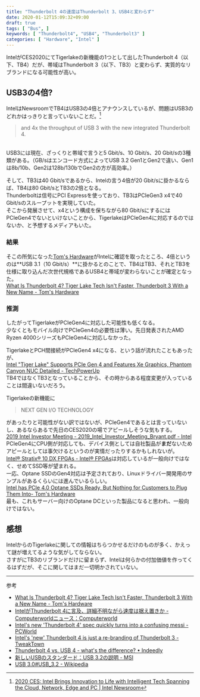 ```yaml
---
title: "Thunderbolt 4の速度はThunderbolt 3、USB4と変わらず"
date: 2020-01-12T15:09:32+09:00
draft: true
tags: [ "Bus", ]
keywords: [ "Thunderbolt4", "USB4", "Thunderbolt3" ]
categories: [ "Hardware", "Intel" ]
---
```


IntelがCES2020にてTigerlakeの新機能の1つとして出したThunderbolt 4（以下、TB4）だが、帯域はThunderbolt 3（以下、TB3）と変わらず、実質的なリブランドになる可能性が高い。  

## USB3の4倍?
IntelはNewsroomでTB4はUSB3の4倍とアナウンスしているが、問題はUSB3のどれかはっきりと言っていないことだ。[^1]  

 > and 4x the throughput of USB 3 with the new integrated Thunderbolt 4.  

[^1]:[2020 CES: Intel Brings Innovation to Life with Intelligent Tech Spanning the Cloud, Network, Edge and PC | Intel Newsroom](https://newsroom.intel.com/news-releases/intel-ces-2020/)

<br>
USB3には現在、ざっくりと帯域で言うと5 Gbit/s、10 Gbit/s、20 Gbit/sの3種類がある。（GB/sはエンコード方式によってUSB 3.2 Gen1とGen2で違い、Gen1は8b/10b、Gen2は128b/130bでGen2の方が高効率。）  

そして、TB3は40 Gbit/sであるから、Intelの言う4倍が20 Gbit/sに掛かるならば、TB4は80 Gbit/sとTB3の2倍となる。  
Thunderboltは信号にPCI Expressを使っており、TB3はPCIeGen3 x4で40 Gbit/sのスループットを実現していた。  
そこから発展させて、x4という構成を保ちながら80 Gbit/sにするにはPCIeGen4でないといけないことから、TigerlakeはPCIeGen4に対応するのではないか、と予想するメディアもいた。  

### 結果
そこの所気になった[Tom's Hardware](https://www.tomshardware.com)がIntelに確認を取ったところ、4倍というのは**USB 3.1（10 Gbit/s）**に掛かるとのことで、TB4はTB3、それとTB3を仕様に取り込んだ次世代規格であるUSB4と帯域が変わらないことが確定となった。  
[What Is Thunderbolt 4? Tiger Lake Tech Isn't Faster, Thunderbolt 3 With a New Name - Tom's Hardware](https://www.tomshardware.com/news/what-is-thunderbolt-4-tiger-lake-tech-isnt-faster-thunderbolt-3-with-a-new-name)  

### 推測
したがってTigerlakeがPCIeGen4に対応した可能性も低くなる。  
少なくともモバイル向けでPCIeGen4の必要性は薄い。先日発表されたAMD Ryzen 4000シリーズもPCIeGen4に対応しなかった。  

TigerlakeとPCH間接続がPCIeGen4 x4になる、という話が流れたこともあったが、  
[Intel "Tiger Lake" Supports PCIe Gen 4 and Features Xe Graphics, Phantom Canyon NUC Detailed - TechPowerUp](https://www.techpowerup.com/258196/intel-tiger-lake-supports-pcie-gen-4-and-features-xe-graphics-phantom-canyon-nuc-detailed)  
TB4ではなくTB3となっていることから、その時からある程度変更が入っていることは間違いないだろう。  

Tigerlakeの新機能に

 > NEXT GEN I/O TECHNOLOGY

があったりと可能性がない訳ではないが、PCIeGen4であるとは言っていないし、あるならあるで先日のCES2020の場でアピールしそうな気もする。  
[2019 Intel Investor Meeting - 2019_Intel_Investor_Meeting_Bryant.pdf - Intel](http://intelstudios.edgesuite.net/im/2019/pdf/2019_Intel_Investor_Meeting_Bryant.pdf#page=10)  
PCIeGen4にCPU側が対応しても、デバイス側としては自社製品が**まだ**ないためアピールとしては事欠けるというのが実情だったりするかもしれないが。  
[Intel® Stratix® 10 DX FPGAs - Intel® FPGAs](https://www.intel.com/content/www/us/en/products/programmable/sip/stratix-10-dx.html)は対応しているが一般向けではなく、せめてSSD等が望まれる。  
一応、Optane SSDのGen4対応は予定されており、Linuxドライバー開発用のサンプルがあるくらいには進んでいるらしい。  
[Intel has PCIe 4.0 Optane SSDs Ready, But Nothing for Customers to Plug Them Into- Tom's Hardware](https://www.tomshardware.com/news/intel-has-pcie-40-optane-ssds-ready-but-nothing-to-plug-them-in-to)  
最も、これもサーバー向けのOptane DCといった製品になると思われ、一般向けではない。  

## 感想
IntelからのTigerlakeに関しての情報はちらつかせるだけのものが多く、かえって謎が増えてるような気がしてならない。  
さすがにTB3のリブランドだけに留まらず、Intelは何らかの付加価値を作ってくるはずだが、そこに関してはまだ一切明かされていない。  

<hr>
<span class="reference">参考</span>

 * [What Is Thunderbolt 4? Tiger Lake Tech Isn't Faster, Thunderbolt 3 With a New Name - Tom's Hardware](https://www.tomshardware.com/news/what-is-thunderbolt-4-tiger-lake-tech-isnt-faster-thunderbolt-3-with-a-new-name)  
 * [IntelがThunderbolt 4に言及、詳細不明ながら速度は据え置きか - Computerworldニュース：Computerworld](https://project.nikkeibp.co.jp/idg/atcl/19/00001/00076/?ST=idg-cm-hardware)  
 * [Intel's new 'Thunderbolt 4' spec quickly turns into a confusing messi - PCWorld](https://www.pcworld.com/article/3512937/intels-new-thunderbolt-4-spec-quickly-turns-into-a-mess.html)  
 * [Intel's 'new' Thunderbolt 4 is just a re-branding of Thunderbolt 3 - TweakTown](https://www.tweaktown.com/news/69845/intels-new-thunderbolt-4-re-branding-3/index.html)  
 * [Thunderbolt 4 vs. USB 4 - what's the difference? • Indeedly](https://indeedly.io/thunderbolt-4-is-usb-4-maxed-out/)  
 * [新しいUSBのスタンダード：USB 3.2の説明 - MSI](https://jp.msi.com/blog/new-usb-standard-usb-3-2-gen-1-gen2-explained)  
 * [USB 3.0#USB_3.2 - Wikipedia](https://en.wikipedia.org/wiki/USB_3.0#USB_3.2)  
